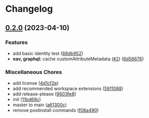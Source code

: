 # Changelog

## [0.2.0](https://github.com/graycoreio/magento2-custom-attribute-metadata-cache/compare/v0.1.0...v0.2.0) (2023-04-10)


### Features

* add basic identity test ([68db952](https://github.com/graycoreio/magento2-custom-attribute-metadata-cache/commit/68db9521483c28686eefd7d017cd251c0738e11d))
* **eav, graphql:** cache customAttributeMetadata ([#2](https://github.com/graycoreio/magento2-custom-attribute-metadata-cache/issues/2)) ([6d56676](https://github.com/graycoreio/magento2-custom-attribute-metadata-cache/commit/6d5667605d7e99fbde3713077cedfe75896adc05))


### Miscellaneous Chores

* add license ([4d1cf2e](https://github.com/graycoreio/magento2-custom-attribute-metadata-cache/commit/4d1cf2ed3e83163375f9ce709bd44693c2d01482))
* add recommended workspace extensions ([5911088](https://github.com/graycoreio/magento2-custom-attribute-metadata-cache/commit/59110880571fa2d8341475c21ba1113d5d2f909f))
* add release-please ([9603fe8](https://github.com/graycoreio/magento2-custom-attribute-metadata-cache/commit/9603fe83421e8e557987920b2f3914c6337e0d42))
* init ([11bd69c](https://github.com/graycoreio/magento2-custom-attribute-metadata-cache/commit/11bd69cec7d3aee7a0f289986c16204885bad2eb))
* master to main ([a61300c](https://github.com/graycoreio/magento2-custom-attribute-metadata-cache/commit/a61300cfec9d5eb3f87c826fda0fd06f959307c8))
* remove postinstall commands ([f08a490](https://github.com/graycoreio/magento2-custom-attribute-metadata-cache/commit/f08a490cb05cdf3d71afc9399b32cb8522f45f51))
